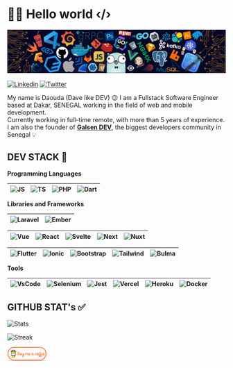 # 👋🏽 Hello world ‹/›

![HEADER](assets/header.png)

[![Linkedin](https://img.shields.io/badge/LinkedIn-0077B5?style=for-the-badge&logo=linkedin&logoColor=white)](https://linkedin.com/in/daoodaba975)
[![Twitter](https://img.shields.io/badge/Twitter-1DA1F2?style=for-the-badge&logo=twitter&logoColor=white)](https://twitter.com/daoodaba975)

My name is Daouda (Dave like DEV) 😉 I am a Fullstack Software Engineer based at Dakar, SENEGAL working in the field of web and mobile development.  
Currently working in full-time remote, with more than 5 years of experience. I am also the founder of [**Galsen DEV**](https://galsendev.com/), the biggest developers community in Senegal 💡

## DEV STACK 🚀

**Programming Languages**

<img alt="JS" title="JS" width="30px" height="30px" src="https://cdn.svgporn.com/logos/javascript.svg">|<img title="TS" alt="TS" width="30px" height="30px" src="https://cdn.svgporn.com/logos/typescript-icon.svg">|<img title="PHP" alt="PHP" width="30px" height="30px" src="https://cdn.svgporn.com/logos/php.svg" />|<img title="Dart" alt="Dart" width="30px" height="30px" src="https://cdn.svgporn.com/logos/dart.svg" />
|--|--|--|--|

**Libraries and Frameworks**

<img title="Laravel" alt="Laravel" width="30px" height="30px" src="https://cdn.svgporn.com/logos/laravel.svg">|<img title="Ember" alt="Ember" width="30px" height="30px" src="https://cdn.svgporn.com/logos/ember-tomster.svg">
|--|--|

|<img title="Vue" alt="Vue" width="30px" height="30px" src="https://cdn.svgporn.com/logos/vue.svg">|<img title="React" alt="React" width="30px" height="30px" src="https://cdn.svgporn.com/logos/react.svg">|<img title="Svelte" alt="Svelte" width="30px" height="30px" src="https://cdn.svgporn.com/logos/svelte-icon.svg">|<img title="Next" alt="Next" width="30px" height="30px" src="https://cdn.svgporn.com/logos/nextjs-icon.svg">|<img title="Nuxt" alt="Nuxt" width="30px" height="30px" src="https://cdn.svgporn.com/logos/nuxt-icon.svg">
|--|--|--|--|--|

<img title="Flutter" alt="Flutter" width="30px" height="30px" src="https://cdn.svgporn.com/logos/flutter.svg">|<img title="Ionic" alt="Ionic" width="30px" height="30px" src="https://cdn.svgporn.com/logos/ionic-icon.svg">|<img title="Bootstrap" alt="Bootstrap" width="30px" height="30px" src="https://cdn.svgporn.com/logos/bootstrap.svg">|<img title="Tailwind" alt="Tailwind" width="30px" height="30px" src="https://cdn.svgporn.com/logos/tailwindcss-icon.svg">|<img title="Bulma" alt="Bulma" width="30px" height="30px" src="https://cdn.svgporn.com/logos/bulma.svg">
|--|--|--|--|--|

**Tools**

<img title="VsCode" alt="VsCode" width="30px" height="30px" src="https://cdn.svgporn.com/logos/visual-studio-code.svg">|<img title="Selenium" alt="Selenium" width="30px" height="30px" src="https://cdn.svgporn.com/logos/selenium.svg">|<img title="Jest" alt="Jest" width="30px" height="30px" src="https://cdn.svgporn.com/logos/jest.svg">|<img title="Vercel" alt="Vercel" width="30px" height="30px" src="https://cdn.svgporn.com/logos/vercel-icon.svg">|<img title="Heroku" alt="Heroku" width="30px" height="30px" src="https://cdn.svgporn.com/logos/heroku-icon.svg">|<img title="Docker" alt="Docker" width="30px" height="30px" src="https://cdn.svgporn.com/logos/docker-icon.svg">
|--|--|--|--|--|--|

## GITHUB STAT's ✅

![Stats](https://github-readme-stats.vercel.app/api?username=daoodaba975&show_icons=true&hide_border=true&show_icons=true&title_color=fff&icon_color=79ff97&text_color=9f9f9f&bg_color=151515)

![Streak](https://github-readme-streak-stats.herokuapp.com?user=daoodaba975&theme=black-ice&hide_border=true)

<p>
  <a href="https://www.buymeacoffee.com/daoodaba975" target="_blank">
      <img width="18%" alt="Buy me a coffee" src="assets/buy-coffee.png"/>
  </a>
</p>
